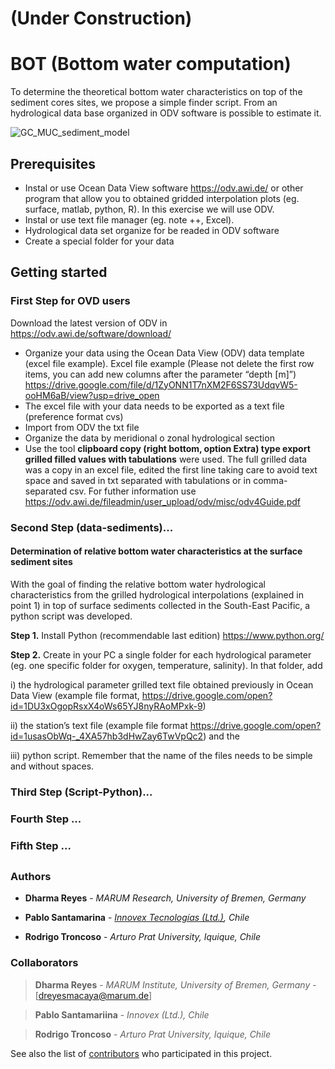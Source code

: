 # (Under Construction)

# BOT (Bottom water computation)

To determine the theoretical bottom water characteristics on top of the sediment cores sites, we propose a simple finder script. From an hydrological data base organized in ODV software is possible to estimate it.

![GC_MUC_sediment_model](https://user-images.githubusercontent.com/57748370/113622334-231a8e80-965d-11eb-977d-943e565c5e71.png)

## Prerequisites

- Instal or use Ocean Data View software https://odv.awi.de/ or other program that allow you to obtained gridded interpolation plots (eg. surface, matlab, python, R). In this exercise we will use ODV. 
- Instal or use text file manager (eg. note ++, Excel). 
- Hydrological data set organize for be readed in ODV software 
- Create a special folder for your data 


## Getting started




### First Step for OVD users 

Download the latest version of ODV in https://odv.awi.de/software/download/ 

- Organize your data using the Ocean Data View (ODV) data template (excel file example). Excel file example (Please not delete the first row items, you can add new columns after the parameter “depth [m]”) https://drive.google.com/file/d/1ZyONN1T7nXM2F6SS73UdqvW5-ooHM6aB/view?usp=drive_open 
- The excel file with your data needs to be exported as a text file (preference format cvs)
- Import from ODV the txt file 
- Organize the data by meridional o zonal hydrological section 
- Use the tool **clipboard copy (right bottom, option Extra) type export grilled filled values with tabulations** were used. The full grilled data was a copy in an excel file, edited the first line taking care to avoid text space and saved in txt separated with tabulations or in comma-separated csv. For futher information use https://odv.awi.de/fileadmin/user_upload/odv/misc/odv4Guide.pdf 

### Second Step (data-sediments)...

#### Determination of relative bottom water characteristics at the surface sediment sites

With the goal of finding the relative bottom water hydrological characteristics from the grilled hydrological interpolations (explained in point 1) in top of surface sediments collected in the South-East Pacific, a python script was developed. 

**Step 1.** Install Python (recommendable last edition) https://www.python.org/ 

**Step 2.** Create in your PC a single folder for each hydrological parameter (eg. one specific folder for oxygen, temperature, salinity). In that folder, add 

i) the hydrological parameter grilled text file obtained previously in Ocean Data View (example file format, https://drive.google.com/open?id=1DU3xOgopRsxX4oWs65YJ8nyRAoMPxk-9) 

ii) the station’s text file (example file format https://drive.google.com/open?id=1usasObWq-_4XA57hb3dHwZay6TwVpQc2) and the 

iii) python script. Remember that the name of the files needs to be simple and without spaces.  


### Third Step (Script-Python)...

### Fourth Step ...

### Fifth Step ...


##

### Authors

* **Dharma Reyes** - *MARUM Research, University of Bremen, Germany* 

* **Pablo Santamarina** - [*Innovex Tecnologías (Ltd.)*](www.innovex.cl)*, Chile*

* **Rodrigo Troncoso** - *Arturo Prat University, Iquique, Chile*



### Collaborators

> **Dharma Reyes** - *MARUM Institute, University of Bremen, Germany* - [dreyesmacaya@marum.de]

> **Pablo Santamariina** - *Innovex (Ltd.), Chile*

> **Rodrigo Troncoso** - *Arturo Prat University, Iquique, Chile*



See also the list of [contributors](https://github.com/your/project/contributors) who participated in this project.
